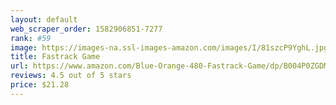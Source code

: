 ```yaml
---
layout: default 
﻿web_scraper_order: 1582906851-7277
rank: #59
image: https://images-na.ssl-images-amazon.com/images/I/81szcP9YghL.jpg
title: Fastrack Game
url: https://www.amazon.com/Blue-Orange-480-Fastrack-Game/dp/B004P0ZGDM/ref=zg_mw_toys-and-games_59?_encoding=UTF8&psc=1&refRID=R42GPHP3YME7595BC2RQ
reviews: 4.5 out of 5 stars
price: $21.28 
---
```

